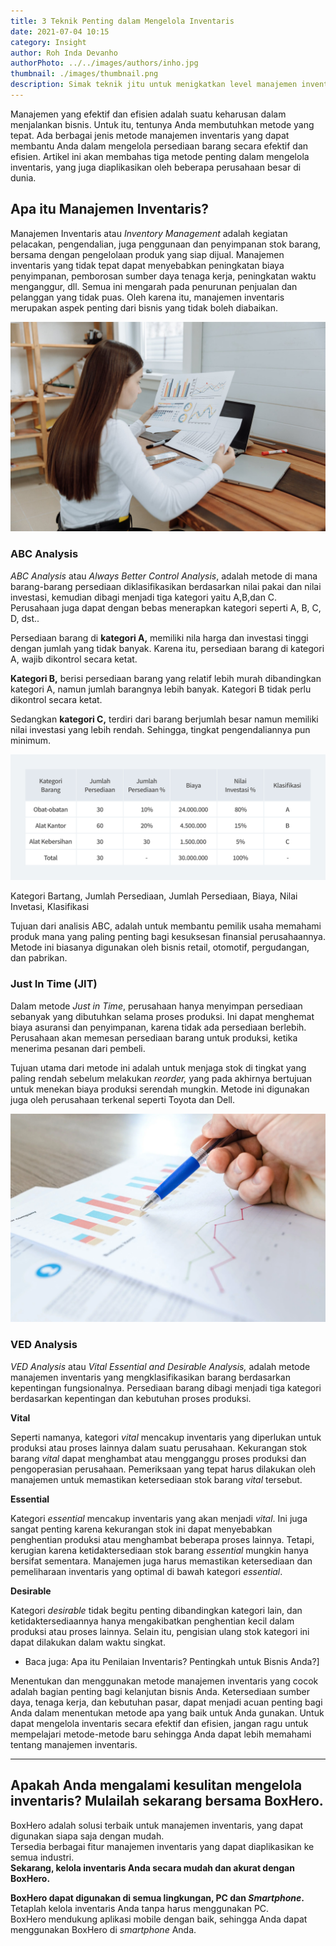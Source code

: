 ```yaml
---
title: 3 Teknik Penting dalam Mengelola Inventaris
date: 2021-07-04 10:15
category: Insight
author: Roh Inda Devanho
authorPhoto: ../../images/authors/inho.jpg
thumbnail: ./images/thumbnail.png
description: Simak teknik jitu untuk menigkatkan level manajemen inventaris Anda.
---
```


Manajemen yang efektif dan efisien adalah suatu keharusan dalam menjalankan bisnis. Untuk itu, tentunya Anda membutuhkan metode yang tepat. Ada berbagai jenis metode manajemen inventaris yang dapat membantu Anda dalam mengelola persediaan barang secara efektif dan efisien. Artikel ini akan membahas tiga metode penting dalam mengelola inventaris, yang juga diaplikasikan oleh beberapa perusahaan besar di dunia.

## Apa itu Manajemen Inventaris?

Manajemen Inventaris atau *Inventory Management* adalah kegiatan pelacakan, pengendalian, juga penggunaan dan penyimpanan stok barang, bersama dengan pengelolaan produk yang siap dijual. Manajemen inventaris yang tidak tepat dapat menyebabkan peningkatan biaya penyimpanan, pemborosan sumber daya tenaga kerja, peningkatan waktu menganggur, dll. Semua ini mengarah pada penurunan penjualan dan pelanggan yang tidak puas. Oleh karena itu, manajemen inventaris merupakan aspek penting dari bisnis yang tidak boleh diabaikan.

![Teknik analisis](./images/1.png)

### ABC Analysis

*ABC Analysis* atau *Always Better Control Analysis*, adalah metode di mana barang-barang persediaan diklasifikasikan berdasarkan nilai pakai dan nilai investasi, kemudian dibagi menjadi tiga kategori yaitu A,B,dan C. Perusahaan juga dapat dengan bebas menerapkan kategori seperti A, B, C, D, dst..

Persediaan barang di **kategori A,** memiliki nila harga dan investasi tinggi dengan jumlah yang tidak banyak. Karena itu, persediaan barang di kategori A, wajib dikontrol secara ketat.

**Kategori B,** berisi persediaan barang yang relatif lebih murah dibandingkan kategori A, namun jumlah barangnya lebih banyak. Kategori B tidak perlu dikontrol secara ketat.

Sedangkan **kategori C,** terdiri dari barang berjumlah besar namun memiliki nilai investasi yang lebih rendah. Sehingga, tingkat pengendaliannya pun minimum.

![Tabel analisis ABC](./images/2.png)

<invisible>
Kategori Bartang, Jumlah Persediaan, Jumlah Persediaan, Biaya, Nilai Invetasi, Klasifikasi
</invisible>

Tujuan dari analisis ABC, adalah untuk membantu pemilik usaha memahami produk mana yang paling penting bagi kesuksesan finansial perusahaannya. Metode ini biasanya digunakan oleh bisnis retail, otomotif, pergudangan, dan pabrikan.

### Just In Time (JIT)

Dalam metode *Just in Time*, perusahaan hanya menyimpan persediaan sebanyak yang dibutuhkan selama proses produksi. Ini dapat menghemat biaya asuransi dan penyimpanan, karena tidak ada persediaan berlebih. Perusahaan akan memesan persediaan barang untuk produksi, ketika menerima pesanan dari pembeli.

Tujuan utama dari metode ini adalah untuk menjaga stok di tingkat yang paling rendah sebelum melakukan *reorder,* yang pada akhirnya bertujuan untuk menekan biaya produksi serendah mungkin. Metode ini digunakan juga oleh perusahaan terkenal seperti Toyota dan Dell.

![Metode analisis](./images/3.png)

### VED Analysis

*VED Analysis* atau *Vital Essential and Desirable Analysis,* adalah metode manajemen inventaris yang mengklasifikasikan barang berdasarkan kepentingan fungsionalnya. Persediaan barang dibagi menjadi tiga kategori berdasarkan kepentingan dan kebutuhan proses produksi.

**Vital**

Seperti namanya, kategori *vital* mencakup inventaris yang diperlukan untuk produksi atau proses lainnya dalam suatu perusahaan. Kekurangan stok barang *vital* dapat menghambat atau mengganggu proses produksi dan pengoperasian perusahaan. Pemeriksaan yang tepat harus dilakukan oleh manajemen untuk memastikan ketersediaan stok barang *vital* tersebut.

**Essential**

Kategori *essential* mencakup inventaris yang akan menjadi *vital*. Ini juga sangat penting karena kekurangan stok ini dapat menyebabkan penghentian produksi atau menghambat beberapa proses lainnya. Tetapi, kerugian karena ketidaktersediaan stok barang *essential* mungkin hanya bersifat sementara. Manajemen juga harus memastikan ketersediaan dan pemeliharaan inventaris yang optimal di bawah kategori *essential*.

**Desirable**

Kategori *desirable* tidak begitu penting dibandingkan kategori lain, dan ketidaktersediaannya hanya mengakibatkan penghentian kecil dalam produksi atau proses lainnya. Selain itu, pengisian ulang stok kategori ini dapat dilakukan dalam waktu singkat.

- <internal-link to="/blog/Apa-itu-Penilaian-Inventaris-Pentingkah-untuk-Bisnis-Anda">Baca juga: Apa itu Penilaian Inventaris? Pentingkah untuk Bisnis Anda?]</internal-link>

Menentukan dan menggunakan metode manajemen inventaris yang cocok adalah bagian penting bagi kelanjutan bisnis Anda. Ketersediaan sumber daya, tenaga kerja, dan kebutuhan pasar, dapat menjadi acuan penting bagi Anda dalam menentukan metode apa yang baik untuk Anda gunakan. Untuk dapat mengelola inventaris secara efektif dan efisien, jangan ragu untuk mempelajari metode-metode baru sehingga Anda dapat lebih memahami tentang manajemen inventaris.

---

## Apakah Anda mengalami kesulitan mengelola inventaris? Mulailah sekarang bersama BoxHero.

BoxHero adalah solusi terbaik untuk manajemen inventaris, yang dapat digunakan siapa saja dengan mudah.<br/>
Tersedia berbagai fitur manajemen inventaris yang dapat diaplikasikan ke semua industri.<br/>
**Sekarang, kelola inventaris Anda secara mudah dan akurat dengan BoxHero.**

<tip-box>

**BoxHero dapat digunakan di semua lingkungan, PC dan *Smartphone*.**<br/>
Tetaplah kelola inventaris Anda tanpa harus menggunakan PC.<br/>
BoxHero mendukung aplikasi mobile dengan baik, sehingga Anda dapat menggunakan BoxHero di *smartphone* Anda.

</tip-box>
